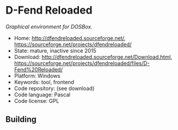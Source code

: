 # D-Fend Reloaded

_Graphical environment for DOSBox._

- Home: http://dfendreloaded.sourceforge.net/, https://sourceforge.net/projects/dfendreloaded/
- State: mature, inactive since 2015
- Download: http://dfendreloaded.sourceforge.net/Download.html, https://sourceforge.net/projects/dfendreloaded/files/D-Fend%20Reloaded/
- Platform: Windows
- Keywords: tool, frontend
- Code repository: (see download)
- Code language: Pascal
- Code license: GPL

## Building
